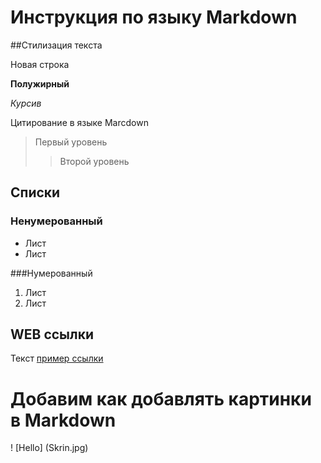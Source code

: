 # Инструкция по языку Markdown

##Стилизация текста

Новая строка

**Полужирный**

*Курсив*

Цитирование в языке Marcdown
>Первый уровень
>>Второй уровень

## Списки
### Ненумерованный
* Лист
* Лист

###Нумерованный
1. Лист
2. Лист

## WEB ссылки
Текст [пример ссылки](http:\example.com "Всплывающая подсказка")

# Добавим как добавлять картинки в Markdown

! [Hello] (Skrin.jpg)